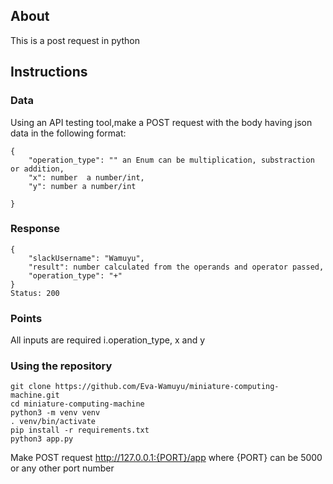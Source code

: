 ## About

This is a post request in python  

## Instructions
### Data
Using an API testing tool,make a POST request with the body having json data in the following format:
```
{
    "operation_type": "" an Enum can be multiplication, substraction or addition,
    "x": number  a number/int, 
    "y": number a number/int
    
}
```
### Response
```
{
    "slackUsername": "Wamuyu",
    "result": number calculated from the operands and operator passed,
    "operation_type": "+"
}
Status: 200

```
### Points
All inputs are required i.operation_type, x and y

### Using the repository
```
git clone https://github.com/Eva-Wamuyu/miniature-computing-machine.git  
cd miniature-computing-machine
python3 -m venv venv
. venv/bin/activate
pip install -r requirements.txt
python3 app.py
```
Make POST request http://127.0.0.1:{PORT}/app where {PORT} can be 5000 or any other port number



